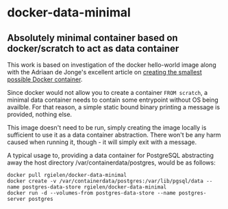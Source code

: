 # docker-data-minimal
## Absolutely minimal container based on docker/scratch to act as data container

This work is based on investigation of the docker hello-world image along with the Adriaan de Jonge's excellent article on [creating the smallest possible Docker container](http://blog.xebia.com/create-the-smallest-possible-docker-container/).

Since docker would not allow you to create a container `FROM scratch`, a minimal data container needs to contain some entrypoint without OS being availble. For that reason, a simple static bound binary printing a message is provided, nothing else.

This image doesn't need to be run, simply creating the image locally is sufficient to use it as a data container abstraction. There won't be any harm caused when running it, though - it will simply exit with a message.

A typical usage to, providing a data container for PostgreSQL abstracting away the host directory /var/containerdata/postgres, would be as follows:
```
docker pull rgielen/docker-data-minimal
docker create -v /var/containerdata/postgres:/var/lib/pgsql/data --name postgres-data-store rgielen/docker-data-minimal
docker run -d --volumes-from postgres-data-store --name postgres-server postgres
```
